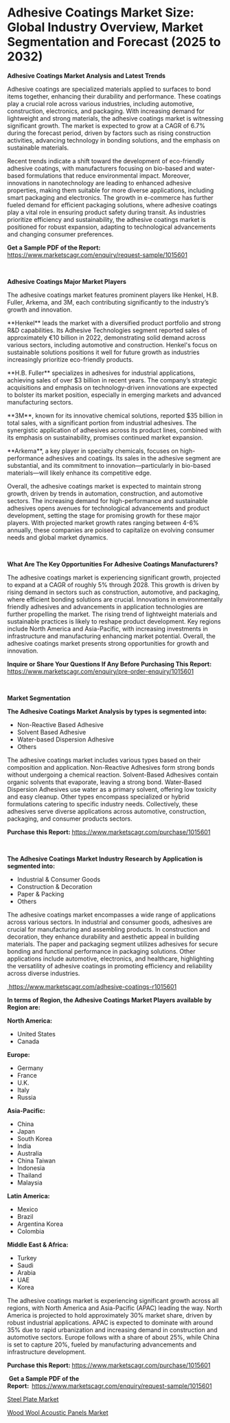 <p><h1>Adhesive Coatings Market Size: Global Industry Overview, Market Segmentation and Forecast (2025 to 2032)</h1></p><p><strong>Adhesive Coatings Market Analysis and Latest Trends</strong></p>
<p><p>Adhesive coatings are specialized materials applied to surfaces to bond items together, enhancing their durability and performance. These coatings play a crucial role across various industries, including automotive, construction, electronics, and packaging. With increasing demand for lightweight and strong materials, the adhesive coatings market is witnessing significant growth. The market is expected to grow at a CAGR of 6.7% during the forecast period, driven by factors such as rising construction activities, advancing technology in bonding solutions, and the emphasis on sustainable materials.</p><p>Recent trends indicate a shift toward the development of eco-friendly adhesive coatings, with manufacturers focusing on bio-based and water-based formulations that reduce environmental impact. Moreover, innovations in nanotechnology are leading to enhanced adhesive properties, making them suitable for more diverse applications, including smart packaging and electronics. The growth in e-commerce has further fueled demand for efficient packaging solutions, where adhesive coatings play a vital role in ensuring product safety during transit. As industries prioritize efficiency and sustainability, the adhesive coatings market is positioned for robust expansion, adapting to technological advancements and changing consumer preferences.</p></p>
<p><strong>Get a Sample PDF of the Report:&nbsp;</strong> <a href="https://www.marketscagr.com/enquiry/request-sample/1015601?utm_campaign=1166&utm_medium=2&utm_source=Github&utm_content=ia&utm_term=31032025&utm_id=adhesive-coatings">https://www.marketscagr.com/enquiry/request-sample/1015601</a></p>
<p>&nbsp;</p>
<p><strong>Adhesive Coatings Major Market Players</strong></p>
<p><p>The adhesive coatings market features prominent players like Henkel, H.B. Fuller, Arkema, and 3M, each contributing significantly to the industry’s growth and innovation. </p><p>**Henkel** leads the market with a diversified product portfolio and strong R&D capabilities. Its Adhesive Technologies segment reported sales of approximately €10 billion in 2022, demonstrating solid demand across various sectors, including automotive and construction. Henkel's focus on sustainable solutions positions it well for future growth as industries increasingly prioritize eco-friendly products.</p><p>**H.B. Fuller** specializes in adhesives for industrial applications, achieving sales of over $3 billion in recent years. The company’s strategic acquisitions and emphasis on technology-driven innovations are expected to bolster its market position, especially in emerging markets and advanced manufacturing sectors.</p><p>**3M**, known for its innovative chemical solutions, reported $35 billion in total sales, with a significant portion from industrial adhesives. The synergistic application of adhesives across its product lines, combined with its emphasis on sustainability, promises continued market expansion.</p><p>**Arkema**, a key player in specialty chemicals, focuses on high-performance adhesives and coatings. Its sales in the adhesive segment are substantial, and its commitment to innovation—particularly in bio-based materials—will likely enhance its competitive edge.</p><p>Overall, the adhesive coatings market is expected to maintain strong growth, driven by trends in automation, construction, and automotive sectors. The increasing demand for high-performance and sustainable adhesives opens avenues for technological advancements and product development, setting the stage for promising growth for these major players. With projected market growth rates ranging between 4-6% annually, these companies are poised to capitalize on evolving consumer needs and global market dynamics.</p></p>
<p>&nbsp;</p>
<p><strong>What Are The Key Opportunities For Adhesive Coatings Manufacturers?</strong></p>
<p><p>The adhesive coatings market is experiencing significant growth, projected to expand at a CAGR of roughly 5% through 2028. This growth is driven by rising demand in sectors such as construction, automotive, and packaging, where efficient bonding solutions are crucial. Innovations in environmentally friendly adhesives and advancements in application technologies are further propelling the market. The rising trend of lightweight materials and sustainable practices is likely to reshape product development. Key regions include North America and Asia-Pacific, with increasing investments in infrastructure and manufacturing enhancing market potential. Overall, the adhesive coatings market presents strong opportunities for growth and innovation.</p></p>
<p><strong>Inquire or Share Your Questions If Any Before Purchasing This Report:</strong> <a href="https://www.marketscagr.com/enquiry/pre-order-enquiry/1015601?utm_campaign=1166&utm_medium=2&utm_source=Github&utm_content=ia&utm_term=31032025&utm_id=adhesive-coatings">https://www.marketscagr.com/enquiry/pre-order-enquiry/1015601</a></p>
<p>&nbsp;</p>
<p><strong>Market Segmentation</strong></p>
<p><strong>The Adhesive Coatings Market Analysis by types is segmented into:</strong></p>
<p><ul><li>Non-Reactive Based Adhesive</li><li>Solvent Based Adhesive</li><li>Water-based Dispersion Adhesive</li><li>Others</li></ul></p>
<p><p>The adhesive coatings market includes various types based on their composition and application. Non-Reactive Adhesives form strong bonds without undergoing a chemical reaction. Solvent-Based Adhesives contain organic solvents that evaporate, leaving a strong bond. Water-Based Dispersion Adhesives use water as a primary solvent, offering low toxicity and easy cleanup. Other types encompass specialized or hybrid formulations catering to specific industry needs. Collectively, these adhesives serve diverse applications across automotive, construction, packaging, and consumer products sectors.</p></p>
<p><strong>Purchase this Report:&nbsp;</strong><a href="https://www.marketscagr.com/purchase/1015601?utm_campaign=1166&utm_medium=2&utm_source=Github&utm_content=ia&utm_term=31032025&utm_id=adhesive-coatings">https://www.marketscagr.com/purchase/1015601</a></p>
<p>&nbsp;</p>
<p><strong>The Adhesive Coatings Market Industry Research by Application is segmented into:</strong></p>
<p><ul><li>Industrial & Consumer Goods</li><li>Construction & Decoration</li><li>Paper & Packing</li><li>Others</li></ul></p>
<p><p>The adhesive coatings market encompasses a wide range of applications across various sectors. In industrial and consumer goods, adhesives are crucial for manufacturing and assembling products. In construction and decoration, they enhance durability and aesthetic appeal in building materials. The paper and packaging segment utilizes adhesives for secure bonding and functional performance in packaging solutions. Other applications include automotive, electronics, and healthcare, highlighting the versatility of adhesive coatings in promoting efficiency and reliability across diverse industries.</p></p>
<p><a href="https://www.marketscagr.com/adhesive-coatings-r1015601?utm_campaign=1166&utm_medium=2&utm_source=Github&utm_content=ia&utm_term=31032025&utm_id=adhesive-coatings">&nbsp;https://www.marketscagr.com/adhesive-coatings-r1015601</a></p>
<p><strong>In terms of Region, the Adhesive Coatings Market Players available by Region are:</strong></p>
<p>
    <p> <strong> North America: </strong>
        <ul>
            <li>United States</li>
            <li>Canada</li>
        </ul>
        </p> 
    <p> <strong> Europe: </strong>
        <ul>
            <li>Germany</li>
            <li>France</li>
            <li>U.K.</li>
            <li>Italy</li>
            <li>Russia</li>
        </ul>
        </p> 
    <p> <strong> Asia-Pacific: </strong>
        <ul>
            <li>China</li>
            <li>Japan</li>
            <li>South Korea</li>
            <li>India</li>
            <li>Australia</li>
            <li>China Taiwan</li>
            <li>Indonesia</li>
            <li>Thailand</li>
            <li>Malaysia</li>
        </ul>
        </p> 
    <p> <strong> Latin America: </strong>
        <ul>
            <li>Mexico</li>
            <li>Brazil</li>
            <li>Argentina Korea</li>
            <li>Colombia</li>
        </ul>
        </p> 
    <p> <strong> Middle East & Africa: </strong>
        <ul>
            <li>Turkey</li>
            <li>Saudi</li>
            <li>Arabia</li>
            <li>UAE</li>
            <li>Korea</li>
        </ul>
    </p>
    </p>
<p><p>The adhesive coatings market is experiencing significant growth across all regions, with North America and Asia-Pacific (APAC) leading the way. North America is projected to hold approximately 30% market share, driven by robust industrial applications. APAC is expected to dominate with around 35% due to rapid urbanization and increasing demand in construction and automotive sectors. Europe follows with a share of about 25%, while China is set to capture 20%, fueled by manufacturing advancements and infrastructure development.</p></p>
<p><strong>Purchase this Report: </strong><a href="https://www.marketscagr.com/purchase/1015601?utm_campaign=1166&utm_medium=2&utm_source=Github&utm_content=ia&utm_term=31032025&utm_id=adhesive-coatings">https://www.marketscagr.com/purchase/1015601</a></p>
<p>&nbsp;<strong>Get a Sample PDF of the Report:&nbsp;&nbsp;</strong><a href="https://www.marketscagr.com/enquiry/request-sample/1015601?utm_campaign=1166&utm_medium=2&utm_source=Github&utm_content=ia&utm_term=31032025&utm_id=adhesive-coatings">https://www.marketscagr.com/enquiry/request-sample/1015601</a></p>
<p><strong></strong></p>
<p><p><a href="https://github.com/danzopachllq/Market-Research-Report-List-1/blob/main/steel-plate-market.md?utm_campaign=1166&utm_medium=2&utm_source=Github&utm_content=ia&utm_term=31032025&utm_id=adhesive-coatings">Steel Plate Market</a></p><p><a href="https://github.com/hadshpinay/Market-Research-Report-List-1/blob/main/wood-wool-acoustic-panels-market.md?utm_campaign=1166&utm_medium=2&utm_source=Github&utm_content=ia&utm_term=31032025&utm_id=adhesive-coatings">Wood Wool Acoustic Panels Market</a></p></p>